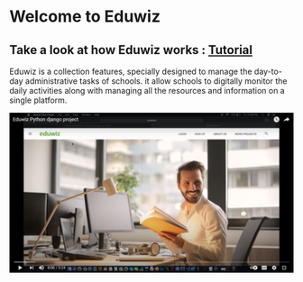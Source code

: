 # Welcome to Eduwiz

## Take a look at how Eduwiz works : [Tutorial](https://youtu.be/XX5AjLUsREw)

Eduwiz is a collection features, specially designed to manage the day-to-day administrative tasks of schools. it allow schools to digitally monitor the daily activities along with managing all the resources and information on a single platform.

[![Eduwiz](https://raw.githubusercontent.com/VrushankPatel/Eduwiz/master/Project%20Presentation/Eduwiz_player.PNG)](https://youtu.be/XX5AjLUsREw "Eduwiz")

